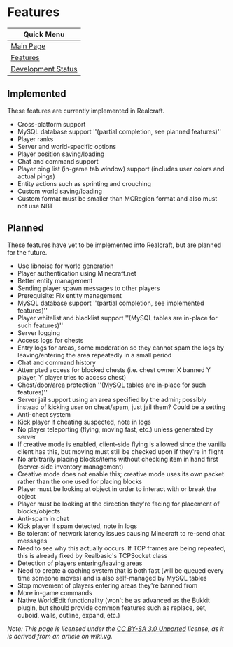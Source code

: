 # Features

| Quick Menu                            |
|---------------------------------------|
| [Main Page](/README.md)               |
| [Features](/docs/features.md)         |
| [Development Status](/docs/status.md) |


## Implemented
These features are currently implemented in Realcraft.

* Cross-platform support
* MySQL database support ''(partial completion, see planned features)''
 * Player ranks
 * Server and world-specific options
 * Player position saving/loading
* Chat and command support
* Player ping list (in-game tab window) support (includes user colors and actual pings)
* Entity actions such as sprinting and crouching
* Custom world saving/loading
 * Custom format must be smaller than MCRegion format and also must not use NBT

## Planned
These features have yet to be implemented into Realcraft, but are planned for the future.

* Use libnoise for world generation
* Player authentication using Minecraft.net
* Better entity management
* Sending player spawn messages to other players
 * Prerequisite: Fix entity management
* MySQL database support ''(partial completion, see implemented features)''
 * Player whitelist and blacklist support ''(MySQL tables are in-place for such features)''
 * Server logging
  * Access logs for chests
  * Entry logs for areas, some moderation so they cannot spam the logs by leaving/entering the area repeatedly in a small period
  * Chat and command history
  * Attempted access for blocked chests (i.e. chest owner X banned Y player, Y player tries to access chest)
 * Chest/door/area protection ''(MySQL tables are in-place for such features)''
 * Server jail support using an area specified by the admin; possibly instead of kicking user on cheat/spam, just jail them? Could be a setting
* Anti-cheat system
 * Kick player if cheating suspected, note in logs
 * No player teleporting (flying, moving fast, etc.) unless generated by server
  * If creative mode is enabled, client-side flying is allowed since the vanilla client has this, but moving must still be checked upon if they're in flight
 * No arbitrarily placing blocks/items without checking item in hand first (server-side inventory management)
  * Creative mode does not enable this; creative mode uses its own packet rather than the one used for placing blocks
 * Player must be looking at object in order to interact with or break the object
 * Player must be looking at the direction they're facing for placement of blocks/objects
* Anti-spam in chat
 * Kick player if spam detected, note in logs
 * Be tolerant of network latency issues causing Minecraft to re-send chat messages
  * Need to see why this actually occurs. If TCP frames are being repeated, this is already fixed by Realbasic's TCPSocket class
* Detection of players entering/leaving areas
 * Need to create a caching system that is both fast (will be queued every time someone moves) and is also self-managed by MySQL tables
 * Stop movement of players entering areas they're banned from
* More in-game commands
* Native WorldEdit functionality (won't be as advanced as the Bukkit plugin, but should provide common features such as replace, set, cuboid, walls, outline, expand, etc.)

_Note: This page is licensed under the [CC BY-SA 3.0 Unported](/docs/LICENSE.txt) license, as it is derived from an article on wiki.vg._
